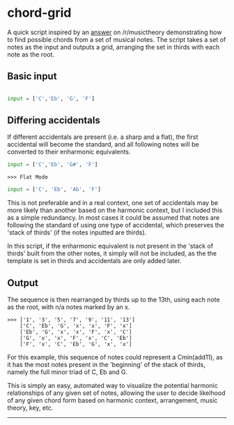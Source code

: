 # chord-grid

A quick script inspired by an [answer](https://www.reddit.com/r/musictheory/comments/o442gg/how_can_i_name_a_chord_that_i_dont_know_the_name/h2f74b2/) on /r/musictheory demonstrating how to find possible chords from a set of musical notes. The script takes a set of notes as the input and outputs a grid, arranging the set in thirds with each note as the root.

## Basic input

``` python

input = ['C','Eb', 'G', 'F']

```

## Differing accidentals

If different accidentals are present (i.e. a sharp and a flat), the first accidental will become the standard, and all following notes will be converted to their enharmonic equivalents.

```python
input = ['C','Eb', 'G#', 'F']
```
```
>>> Flat Mode
```
```python
input = ['C', 'Eb', 'Ab', 'F']
```

This is not preferable and in a real context, one set of accidentals may be more likely than another based on the harmonic context, but I included this as a simple redundancy. In most cases it could be assumed that notes are following the standard of using one type of accidental, which preserves the 'stack of thirds' (if the notes inputted are thirds). 

In this script, if the enharmonic equivalent is not present in the 'stack of thirds' built from the other notes, it simply will not be included, as the the template is set in thirds and accidentals are only added later.

## Output

The sequence is then rearranged by thirds up to the 13th, using each note as the root, with n/a notes marked by an x.

```
>>> ['1', '3', '5', '7', '9', '11', '13']
    ['C', 'Eb', 'G', 'x', 'x', 'F', 'x']
    ['Eb', 'G', 'x', 'x', 'F', 'x', 'C']
    ['G', 'x', 'x', 'F', 'x', 'C', 'Eb']
    ['F', 'x', 'C', 'Eb', 'G', 'x', 'x']
```

For this example, this sequence of notes could represent a Cmin(add11), as it has the most notes present in the 'beginning' of the stack of thirds, namely the full minor triad of C, Eb and G. 

This is simply an easy, automated way to visualize the potential harmonic relationships of any given set of notes, allowing the user to decide likelhood of any given chord form based on harmonic context, arrangement, music theory, key, etc.

---
